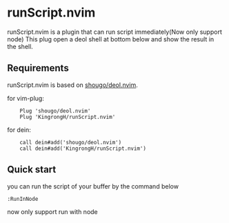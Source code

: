 # runScript.nvim

runScript.nvim is a plugin that can run script immediately(Now only support node)
This plug open a deol shell at bottom below and show the result in the shell.


## Requirements

runScript.nvim is based on [shougo/deol.nvim](https://github.com/Shougo/deol.nvim).

for vim-plug:
```vimscript
	Plug 'shougo/deol.nvim'
	Plug 'KingrongH/runScript.nvim'
```

for dein:

```vimscript
	call dein#add('shougo/deol.nvim')
	call dein#add('KingrongH/runScript.nvim')
```

## Quick start

you can run the script of your buffer by the command below

	:RunInNode

now only support run with node 
